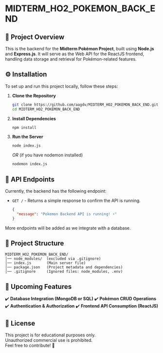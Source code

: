 # MIDTERM_HO2_POKEMON_BACK_END

## 📌 Project Overview
This is the backend for the **Midterm Pokémon Project**, built using **Node.js** and **Express.js**. It will serve as the Web API for the ReactJS frontend, handling data storage and retrieval for Pokémon-related features.

## ⚙️ Installation
To set up and run this project locally, follow these steps:

1. **Clone the Repository**
   ```sh
   git clone https://github.com/aagdv/MIDTERM_HO2_POKEMON_BACK_END.git
   cd MIDTERM_HO2_POKEMON_BACK_END
   ```

2. **Install Dependencies**
   ```sh
   npm install
   ```

3. **Run the Server**
   ```sh
   node index.js
   ```
   _OR_ (if you have nodemon installed)
   ```sh
   nodemon index.js
   ```

## 🚀 API Endpoints
Currently, the backend has the following endpoint:

- `GET /` - Returns a simple response to confirm the API is running.
  ```json
  {
    "message": "Pokemon Backend API is running! ⚡"
  }
  ```

More endpoints will be added as we integrate with a database.

## 📂 Project Structure
```
MIDTERM_HO2_POKEMON_BACK_END/
│── node_modules/  (excluded via .gitignore)
│── index.js       (Main server file)
│── package.json   (Project metadata and dependencies)
│── .gitignore     (Ignored files: node_modules, .env)
```

## 📅 Upcoming Features
✔️ **Database Integration (MongoDB or SQL)**
✔️ **Pokémon CRUD Operations**
✔️ **Authentication & Authorization**
✔️ **Frontend API Consumption (ReactJS)**

## 📜 License  
This project is for educational purposes only.  
Unauthorized commercial use is prohibited.  
Feel free to contribute! 🎉  



